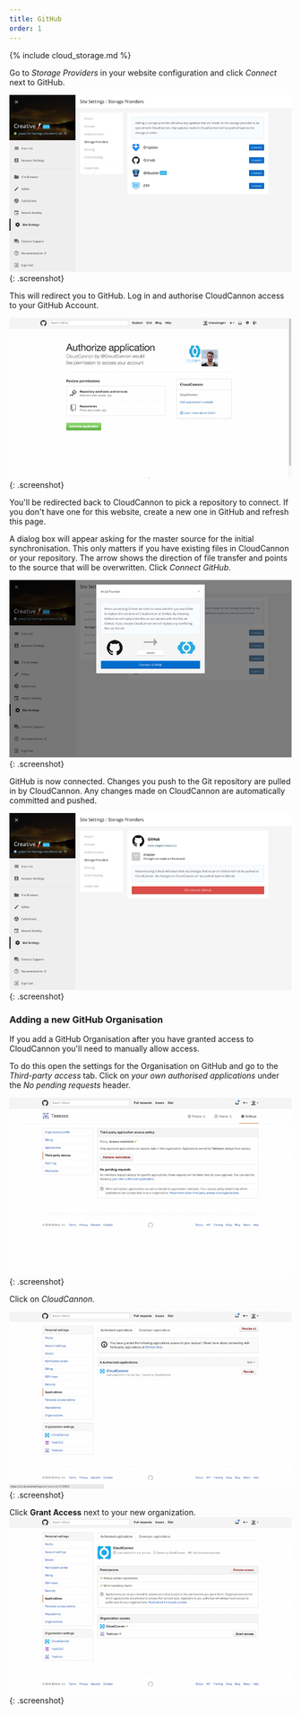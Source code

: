 ```yaml
---
title: GitHub
order: 1
---
```

{% include cloud_storage.md %}

Go to *Storage Providers* in your website configuration and click *Connect* next to GitHub.

![Storage Providers](/img/cloud_storage/github/1.png){: .screenshot}

This will redirect you to GitHub. Log in and authorise CloudCannon access to your GitHub Account.

![GitHub](/img/cloud_storage/github/2.png){: .screenshot}

You'll be redirected back to CloudCannon to pick a repository to connect. If you don't have one for this website, create a new one in GitHub and refresh this page.

A dialog box will appear asking for the master source for the initial synchronisation. This only matters if you have existing files in CloudCannon or your repository. The arrow shows the direction of file transfer and points to the source that will be overwritten. Click *Connect GitHub*.

![Inital Transfer](/img/cloud_storage/github/5.png){: .screenshot}

GitHub is now connected. Changes you push to the Git repository are pulled in by CloudCannon. Any changes made on CloudCannon are automatically committed and pushed.

![Inital Transfer](/img/cloud_storage/github/6.png){: .screenshot}

### Adding a new GitHub Organisation

If you add a GitHub Organisation after you have granted access to CloudCannon you'll need to manually allow access.

To do this open the settings for the Organisation on GitHub and go to the *Third-party access* tab. Click on *your own authorised applications* under the *No pending requests* header.

![Inital Transfer](/img/cloud_storage/github/7.png){: .screenshot}

Click on *CloudCannon*.

![Inital Transfer](/img/cloud_storage/github/8.png){: .screenshot}

Click **Grant Access** next to your new organization.
![Inital Transfer](/img/cloud_storage/github/9.png){: .screenshot}

